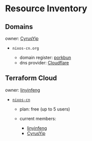 # Resource Inventory

## Domains

owner: [CyrusYip](https://github.com/CyrusYip)

* `nixos-cn.org`

  * domain register: [porkbun](https://porkbun.com)
  * dns provider: [Cloudflare](https://cloudflare.com/)

## Terraform Cloud

owner: [linyinfeng](https://github.com/linyinfeng)

* [`nixos-cn`](https://app.terraform.io/app/nixos-cn)

  * plan: free  (up to 5 users)

  * current members:

    * [linyinfeng](https://github.com/linyinfeng)
    * [CyrusYip](https://github.com/CyrusYip)
